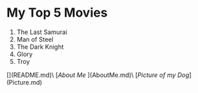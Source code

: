 <h1> My Top 5 Movies </h1>

<ol>
<li> The Last Samurai </li>
  <li> Man of Steel </li>
  <li> The Dark Knight </li>
  <li> Glory </li>
  <li> Troy </li>
  </ol>
[<em? Homepage </em>](README.md)\
[<em>About Me </em>](AboutMe.md)\
[<em>Picture of my Dog</em>](Picture.md)
